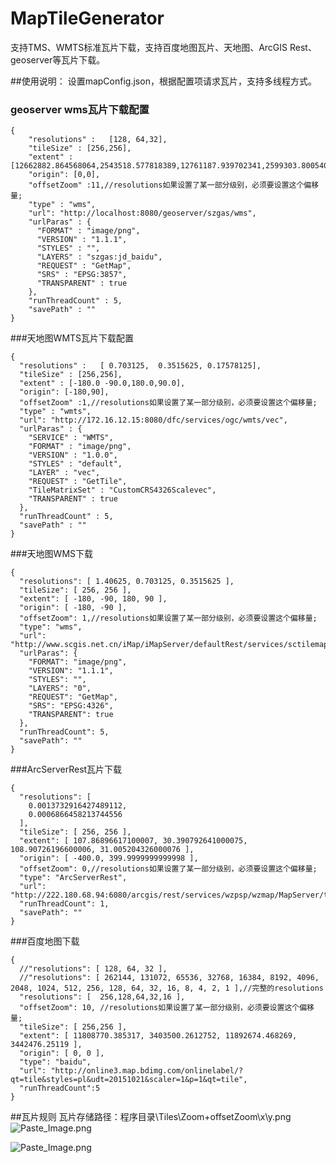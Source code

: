 # MapTileGenerator
支持TMS、WMTS标准瓦片下载，支持百度地图瓦片、天地图、ArcGIS Rest、geoserver等瓦片下载。

##使用说明：
设置mapConfig.json，根据配置项请求瓦片，支持多线程方式。

### geoserver wms瓦片下载配置
  
    {        
        "resolutions" :   [128, 64,32],  
        "tileSize" : [256,256],  
        "extent" : [12662882.864568064,2543518.577818389,12761187.939702341,2599303.8005401082],
        "origin": [0,0],
        "offsetZoom" :11,//resolutions如果设置了某一部分级别，必须要设置这个偏移量;
        "type" : "wms",
        "url": "http://localhost:8080/geoserver/szgas/wms",	
        "urlParas" : {
          "FORMAT" : "image/png",
          "VERSION" : "1.1.1",
          "STYLES" : "",
          "LAYERS" : "szgas:jd_baidu",
          "REQUEST" : "GetMap",
          "SRS" : "EPSG:3857",
          "TRANSPARENT" : true
        },
        "runThreadCount" : 5,
        "savePath" : ""
    }


###天地图WMTS瓦片下载配置

    {
      "resolutions" :   [ 0.703125,  0.3515625, 0.17578125],
      "tileSize" : [256,256],
      "extent" : [-180.0 -90.0,180.0,90.0],
      "origin": [-180,90],
      "offsetZoom" :1,//resolutions如果设置了某一部分级别，必须要设置这个偏移量;
      "type" : "wmts",
      "url": "http://172.16.12.15:8080/dfc/services/ogc/wmts/vec",
      "urlParas" : {
        "SERVICE" : "WMTS",
        "FORMAT" : "image/png",
        "VERSION" : "1.0.0",
        "STYLES" : "default",
        "LAYER" : "vec",
        "REQUEST" : "GetTile",
        "TileMatrixSet" : "CustomCRS4326Scalevec",
        "TRANSPARENT" : true
      },
      "runThreadCount" : 5,
      "savePath" : ""
    }


###天地图WMS下载

    {
      "resolutions": [ 1.40625, 0.703125, 0.3515625 ],
      "tileSize": [ 256, 256 ],
      "extent": [ -180, -90, 180, 90 ],
      "origin": [ -180, -90 ],
      "offsetZoom": 1,//resolutions如果设置了某一部分级别，必须要设置这个偏移量;
      "type": "wms",
      "url": "http://www.scgis.net.cn/iMap/iMapServer/defaultRest/services/sctilemap/WMS",
      "urlParas": {
        "FORMAT": "image/png",
        "VERSION": "1.1.1",
        "STYLES": "",
        "LAYERS": "0",
        "REQUEST": "GetMap",
        "SRS": "EPSG:4326",
        "TRANSPARENT": true
      },
      "runThreadCount": 5,
      "savePath": ""
    }

###ArcServerRest瓦片下载

    {
      "resolutions": [
        0.0013732916427489112,
        0.0006866458213744556
      ],
      "tileSize": [ 256, 256 ],
      "extent": [ 107.86896617100007, 30.390792641000075, 108.90726196600006, 31.005204326000076 ],
      "origin": [ -400.0, 399.9999999999998 ],
      "offsetZoom": 0,//resolutions如果设置了某一部分级别，必须要设置这个偏移量;
      "type": "ArcServerRest",
      "url": "http://222.180.68.94:6080/arcgis/rest/services/wzpsp/wzmap/MapServer/tile/{0}/{1}/{2}",
      "runThreadCount": 1,
      "savePath": ""
    } 

###百度地图下载

    {
      //"resolutions": [ 128, 64, 32 ],
      //"resolutions": [ 262144, 131072, 65536, 32768, 16384, 8192, 4096, 2048, 1024, 512, 256, 128, 64, 32, 16, 8, 4, 2, 1 ],//完整的resolutions
      "resolutions": [  256,128,64,32,16 ],
      "offsetZoom": 10, //resolutions如果设置了某一部分级别，必须要设置这个偏移量;
      "tileSize": [ 256,256 ],
      "extent": [ 11808770.385317, 3403500.2612752, 11892674.468269, 3442476.25119 ],
      "origin": [ 0, 0 ],
      "type": "baidu",
      "url": "http://online3.map.bdimg.com/onlinelabel/?qt=tile&styles=pl&udt=20151021&scaler=1&p=1&qt=tile",
      "runThreadCount":5
    }



##瓦片规则
瓦片存储路径：程序目录\Tiles\Zoom+offsetZoom\x\y.png
![Paste_Image.png](http://upload-images.jianshu.io/upload_images/2137628-204d853cce816a7d.png?imageMogr2/auto-orient/strip%7CimageView2/2/w/1240)

![Paste_Image.png](http://upload-images.jianshu.io/upload_images/2137628-77c29b8d13114922.png?imageMogr2/auto-orient/strip%7CimageView2/2/w/1240)
